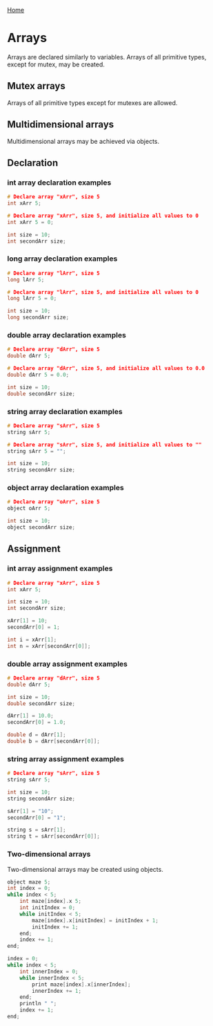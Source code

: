 [Home](https://github.com/puckowski/concert7)

# Arrays

Arrays are declared similarly to variables. Arrays of all primitive types, except for mutex, may be created.

## Mutex arrays

Arrays of all primitive types except for mutexes are allowed.

## Multidimensional arrays

Multidimensional arrays may be achieved via objects.

## Declaration

### int array declaration examples

```cpp
# Declare array "xArr", size 5
int xArr 5;

# Declare array "xArr", size 5, and initialize all values to 0
int xArr 5 = 0;

int size = 10;
int secondArr size;
```

### long array declaration examples

```cpp
# Declare array "lArr", size 5
long lArr 5;

# Declare array "lArr", size 5, and initialize all values to 0
long lArr 5 = 0;

int size = 10;
long secondArr size;
```

### double array declaration examples

```cpp
# Declare array "dArr", size 5
double dArr 5;

# Declare array "dArr", size 5, and initialize all values to 0.0
double dArr 5 = 0.0;

int size = 10;
double secondArr size;
```

### string array declaration examples

```cpp
# Declare array "sArr", size 5
string sArr 5;

# Declare array "sArr", size 5, and initialize all values to ""
string sArr 5 = "";

int size = 10;
string secondArr size;
```

### object array declaration examples

```cpp
# Declare array "oArr", size 5
object oArr 5;

int size = 10;
object secondArr size;
```

## Assignment

### int array assignment examples

```cpp
# Declare array "xArr", size 5
int xArr 5;

int size = 10;
int secondArr size;

xArr[1] = 10;
secondArr[0] = 1;

int i = xArr[1];
int n = xArr[secondArr[0]];
```

### double array assignment examples

```cpp
# Declare array "dArr", size 5
double dArr 5;

int size = 10;
double secondArr size;

dArr[1] = 10.0;
secondArr[0] = 1.0;

double d = dArr[1];
double b = dArr[secondArr[0]];
```

### string array assignment examples

```cpp
# Declare array "sArr", size 5
string sArr 5;

int size = 10;
string secondArr size;

sArr[1] = "10";
secondArr[0] = "1";

string s = sArr[1];
string t = sArr[secondArr[0]];
```

### Two-dimensional arrays

Two-dimensional arrays may be created using objects.

```cpp
object maze 5;
int index = 0;
while index < 5;
    int maze[index].x 5;
    int initIndex = 0;
    while initIndex < 5;
        maze[index].x[initIndex] = initIndex + 1;
        initIndex += 1;
    end;
    index += 1;
end;

index = 0;
while index < 5;
    int innerIndex = 0;
    while innerIndex < 5;
        print maze[index].x[innerIndex];
		innerIndex += 1;
    end;
    println " ";
	index += 1;
end;
```